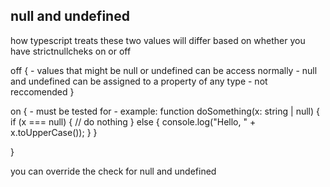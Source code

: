 ## null and undefined
how typescript treats these two values will differ based on whether you have strictnullcheks on or off

off {
    - values that might be null or undefined can be access normally
    - null and undefined can be assigned to a property of any type
    - not reccomended
}

on {
    - must be tested for
    - example: 
    function doSomething(x: string | null) {
        if (x === null) {
            // do nothing
        } else {
            console.log("Hello, " + x.toUpperCase());
        }
    }

    
}


you can override the check for null and undefined